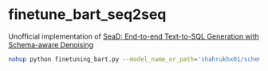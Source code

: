# finetune_bart_seq2seq
Unofficial implementation of [SeaD: End-to-end Text-to-SQL Generation with Schema-aware Denoising](https://www.arxiv-vanity.com/papers/2105.07911/)
```bash
nohup python finetuning_bart.py --model_name_or_path='shahrukhx01/schema-aware-distilbart-cnn-12-6-text2sql' --dataset_name='wikisql_augmented_data' --per_device_train_batch_size=4 --output_dir=output &
```
